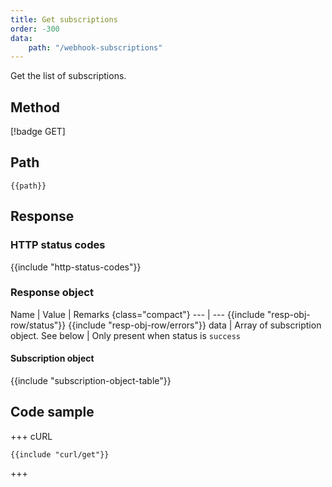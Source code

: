 ```yaml
---
title: Get subscriptions
order: -300
data:
    path: "/webhook-subscriptions"
---
```


Get the list of subscriptions.

## Method

[!badge GET]

## Path

`{{path}}`

## Response

### HTTP status codes

{{include "http-status-codes"}}

### Response object

Name | Value | Remarks {class="compact"}
--- | ---
{{include "resp-obj-row/status"}}
{{include "resp-obj-row/errors"}}
data | Array of subscription object. See below | Only present when status is `success`

#### Subscription object

{{include "subscription-object-table"}}

## Code sample

+++ cURL

```shell
{{include "curl/get"}}
```

+++
